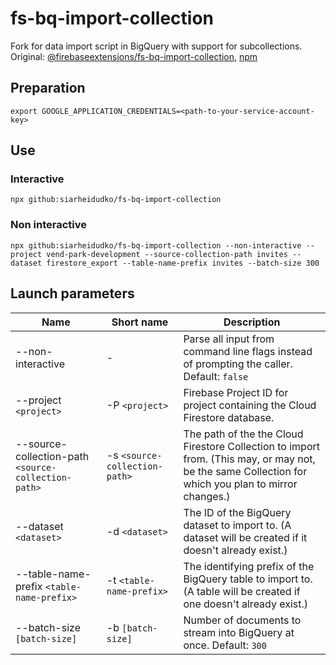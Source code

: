 # fs-bq-import-collection
Fork for data import script in BigQuery with support for subcollections. Original: [@firebaseextensions/fs-bq-import-collection](https://github.com/firebase/extensions/tree/master/firestore-bigquery-export/scripts/import), [npm](https://www.npmjs.com/package/@firebaseextensions/fs-bq-import-collection)

## Preparation
`export GOOGLE_APPLICATION_CREDENTIALS=<path-to-your-service-account-key>`

## Use

### Interactive
`npx github:siarheidudko/fs-bq-import-collection`
### Non interactive
`npx github:siarheidudko/fs-bq-import-collection --non-interactive --project vend-park-development --source-collection-path invites --dataset firestore_export --table-name-prefix invites --batch-size 300`

## Launch parameters

|                        Name                         |          Short name           |                                   Description                                    |
|-----------------------------------------------------|-------------------------------|----------------------------------------------------------------------------------|
|                  --non-interactive                  |              -                | Parse all input from command line flags instead of prompting the caller. Default: `false` |
|                --project `<project>`                |         -P `<project>`        | Firebase Project ID for project containing the Cloud Firestore database.|
| --source-collection-path `<source-collection-path>` | -s `<source-collection-path>` | The path of the the Cloud Firestore Collection to import from. (This may, or may not, be the same Collection for which you plan to mirror changes.) |
|                --dataset `<dataset>`                |        -d `<dataset>`         | The ID of the BigQuery dataset to import to. (A dataset will be created if it doesn't already exist.) |
|      --table-name-prefix `<table-name-prefix>`      |    -t `<table-name-prefix>`   | The identifying prefix of the BigQuery table to import to. (A table will be created if one doesn't already exist.) |
|             --batch-size `[batch-size]`             |       -b `[batch-size]`       | Number of documents to stream into BigQuery at once. Default: `300` |